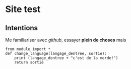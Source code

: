 # Site test
## Intentions

Me familiariser avec *github*, essayer __plein de choses__ mais

    from module import *
    def change_language(langage_dentree, sortie):
        print (langage_dentree + "c'est de la merde!")
        return sortie
